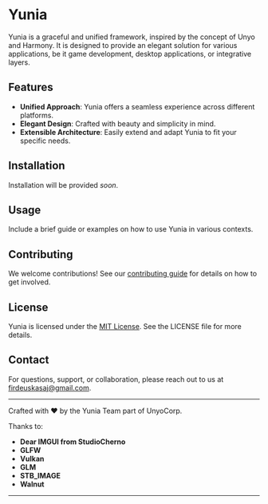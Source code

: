 # Yunia

Yunia is a graceful and unified framework, inspired by the concept of Unyo and Harmony. It is designed to provide an elegant solution for various applications, be it game development, desktop applications, or integrative layers.

## Features

- **Unified Approach**: Yunia offers a seamless experience across different platforms.
- **Elegant Design**: Crafted with beauty and simplicity in mind.
- **Extensible Architecture**: Easily extend and adapt Yunia to fit your specific needs.

## Installation

Installation will be provided *soon*.

## Usage

Include a brief guide or examples on how to use Yunia in various contexts.

## Contributing

We welcome contributions! See our [contributing guide](CONTRIBUTING.md) for details on how to get involved.

## License

Yunia is licensed under the [MIT License](LICENSE). See the LICENSE file for more details.

## Contact

For questions, support, or collaboration, please reach out to us at [firdeuskasaj@gmail.com](mailto:firdeuskasaj@gmail.com).

---

Crafted with ❤️ by the Yunia Team part of UnyoCorp.

Thanks to:
- **Dear IMGUI from StudioCherno**
- **GLFW**
- **Vulkan**
- **GLM**
- **STB_IMAGE**
- **Walnut**
---
